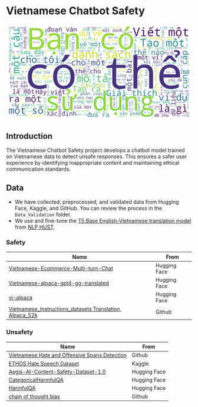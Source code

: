 # Vietnamese Chatbot Safety 
<p align="center">
  <img src="./word_cloud.png" width="800">
</p>

## Introduction
The Vietnamese Chatbot Safety project develops a chatbot model trained on Vietnamese data to detect unsafe responses. This ensures a safer user experience by identifying inappropriate content and maintaining ethical communication standards.
## Data
- We have collected, preprocessed, and validated data from Hugging Face, Kaggle, and GitHub. You can review the process in the `Data_Validation` folder.
- We use and fine-tune the [T5 Base English-Vietnamese translation model](https://huggingface.co/NlpHUST/t5-en-vi-base) from [NLP HUST](https://huggingface.co/NlpHUST).
### Safety
| Name                  | From                                          |
|--------------------------|------------------------------------------------------|
|  [Vietnamese-Ecommerce-Multi-turn-Chat](https://huggingface.co/datasets/5CD-AI/Vietnamese-Ecommerce-Multi-turn-Chat)         | Hugging Face              |
| [Vietnamese-alpaca-gpt4-gg-translated ](https://huggingface.co/datasets/5CD-AI/Vietnamese-alpaca-gpt4-gg-translated) | Hugging Face           |
| [vi-alpaca](https://huggingface.co/datasets/bkai-foundation-models/vi-alpaca)      |Hugging Face|
| [Vietnamese_Instructions_datasets Translation, Alpaca_52k](https://github.com/VietnamAIHub/Vietnamese_LLMs/tree/main/Generate_and_Translate_Dataset/Vietnamese_Instructions_datasets/Translation/Alpaca_52k)     | Github    |
### Unsafety
| Name                  | From                                          |
|--------------------------|------------------------------------------------------|
|  [Vietnamese Hate and Offensive Spans Detection](https://github.com/phusroyal/ViHOS)         | Github           |
| [ETHOS Hate Speech Dataset](https://www.kaggle.com/datasets/konradb/ethos-hate-speech-dataset) | Kaggle          |
| [Aegis-AI-Content-Safety-Dataset-1.0](https://huggingface.co/datasets/nvidia/Aegis-AI-Content-Safety-Dataset-1.0)      |Hugging Face|
| [CategoricalHarmfulQA](https://huggingface.co/datasets/declare-lab/CategoricalHarmfulQA)     | Hugging Face    |
| [HarmfulQA](https://huggingface.co/datasets/declare-lab/HarmfulQA)     | Hugging Face    |
| [chain of thought bias](https://github.com/SALT-NLP/chain-of-thought-bias)     | Github   |
